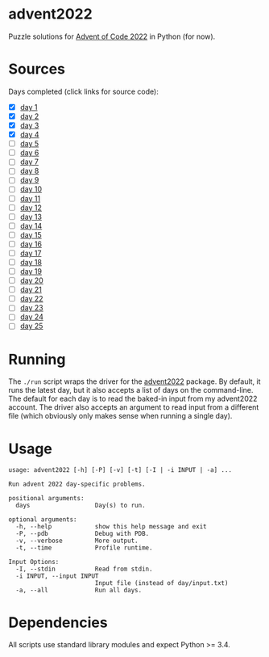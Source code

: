 # advent2022

Puzzle solutions for [Advent of Code 2022](https://adventofcode.com/2022) in
Python (for now).

# Sources

Days completed (click links for source code):

* [x] [day 1](src/advent2022/day01/__init__.py)
* [x] [day 2](src/advent2022/day02/__init__.py)
* [x] [day 3](src/advent2022/day03/__init__.py)
* [x] [day 4](src/advent2022/day04/__init__.py)
* [ ] [day 5](src/advent2022/day05/__init__.py)
* [ ] [day 6](src/advent2022/day06/__init__.py)
* [ ] [day 7](src/advent2022/day07/__init__.py)
* [ ] [day 8](src/advent2022/day08/__init__.py)
* [ ] [day 9](src/advent2022/day09/__init__.py)
* [ ] [day 10](src/advent2022/day10/__init__.py)
* [ ] [day 11](src/advent2022/day11/__init__.py)
* [ ] [day 12](src/advent2022/day12/__init__.py)
* [ ] [day 13](src/advent2022/day13/__init__.py)
* [ ] [day 14](src/advent2022/day14/__init__.py)
* [ ] [day 15](src/advent2022/day15/__init__.py)
* [ ] [day 16](src/advent2022/day16/__init__.py)
* [ ] [day 17](src/advent2022/day17/__init__.py)
* [ ] [day 18](src/advent2022/day18/__init__.py)
* [ ] [day 19](src/advent2022/day19/__init__.py)
* [ ] [day 20](src/advent2022/day20/__init__.py)
* [ ] [day 21](src/advent2022/day21/__init__.py)
* [ ] [day 22](src/advent2022/day22/__init__.py)
* [ ] [day 23](src/advent2022/day23/__init__.py)
* [ ] [day 24](src/advent2022/day24/__init__.py)
* [ ] [day 25](src/advent2022/day25/__init__.py)

# Running

The `./run` script wraps the driver for the [advent2022](src/advent2022/__main__.py)
package.  By default, it runs the latest day, but it also accepts a list of days
on the command-line. The default for each day is to read the baked-in input from
my advent2022 account. The driver also accepts an argument to read input from
a different file (which obviously only makes sense when running a single day).

# Usage

```
usage: advent2022 [-h] [-P] [-v] [-t] [-I | -i INPUT | -a] ...

Run advent 2022 day-specific problems.

positional arguments:
  days                  Day(s) to run.

optional arguments:
  -h, --help            show this help message and exit
  -P, --pdb             Debug with PDB.
  -v, --verbose         More output.
  -t, --time            Profile runtime.

Input Options:
  -I, --stdin           Read from stdin.
  -i INPUT, --input INPUT
                        Input file (instead of day/input.txt)
  -a, --all             Run all days.
```

# Dependencies

All scripts use standard library modules and expect Python >= 3.4.
